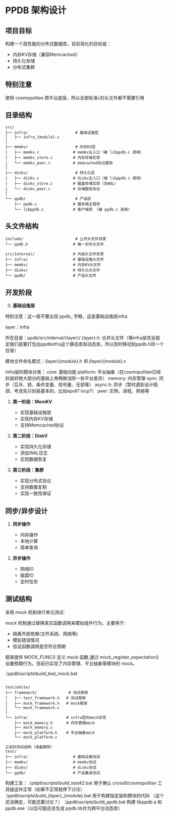 ﻿# PPDB 架构设计

## 项目目标

构建一个高性能的分布式数据库，目前简化的目标是：
- 内存KV存储（兼容Memcached）
- 持久化存储
- 分布式集群

## 特别注意

使用 cosmopolitan 跨平台底层，所以全部标准c的头文件都不需要引用

## 目录结构

```
src/
├── infra/                     # 基础设施层
│   ├── infra_{module}.c          
│
├── memkv/                     # 内存KV层
│   ├── memkv.c               # memkv主入口（被 libppdb.c 调用）
│   ├── memkv_store.c         # 内存存储实现
│   └── memkv_peer.c          # memcached协议服务
│
├── diskv/                     # 持久化层
│   ├── diskv.c               # diskv主入口（被 libppdb.c 调用）
│   ├── diskv_store.c         # 磁盘存储实现（含WAL）
│   └── diskv_peer.c          # 存储服务协议
│
└── ppdb/                      # 产品层
    ├── ppdb.c                # 服务端主程序
    └── libppdb.c             # 客户端库 （被 ppdb.c 调用）
```

## 头文件结构

```
include/                       # 公共头文件目录
└── ppdb.h                    # 唯一对外头文件

src/internal/                 # 内部头文件目录
├── infra/                    # 基础设施头文件
├── memkv/                    # 内存KV头文件
├── diskv/                    # 持久化头文件
└── ppdb/                     # 产品头文件
```

## 开发阶段

0. **基础设施层**

特别注意：这一层不要出现 ppdb_ 字眼，这是基础设施层infra

layer：infra

所在目录：ppdb/src/internal/{layer}/
{layer}.h: 合并头文件（等infra层完全稳定我们是要打包出ppdbinfra这个静态库和动态库，所以到时移动到ppdb.h同一个目录）

模块文件命名模式：{layer}_{module}.h 和 {layer}_{module}.c

infra层的模块分类：
core: 基础功能
platform: 平台抽象（在cosmopolitan已经封装好绝大部分的基础上再稍微消除一些平台差异）
memory: 内存管理
sync: 同步（互斥、锁、条件变量、信号量、无锁等）
async.h: 异步（暂时遇到设计瓶颈，考虑先只封装基本的，比如epoll? iocp?）
peer: 实例、进程、网络等

1. **第一阶段：MemKV**
   - 实现基础设施层
   - 实现内存KV存储
   - 支持Memcached协议

2. **第二阶段：DiskV**
   - 实现持久化存储
   - 添加WAL日志
   - 实现数据恢复

3. **第三阶段：集群**
   - 实现分布式协议
   - 支持数据复制
   - 实现一致性保证

## 同步/异步设计

1. **同步操作**
   - 内存操作
   - 本地计算
   - 简单查询

2. **异步操作**
   - 网络IO
   - 磁盘IO
   - 定时任务

## 测试结构

采用 mock 机制进行单元测试:

mock 机制通过替换真实函数调用来模拟组件行为。主要用于:
- 隔离外部依赖(文件系统、网络等)
- 模拟错误情况
- 验证函数调用是否符合预期

框架提供 MOCK_FUNC() 定义 mock 函数,通过 mock_register_expectation() 设置预期行为。目前已实现了内存管理、平台抽象等模块的 mock。

.\ppdb\scripts\build_test_mock.bat
```

test/white/
├── framework/              # 测试框架
│   ├── test_framework.h   # 测试框架
│   ├── mock_framework.h   # mock框架
│   └── mock_framework.c
│
└── infra/                 # infra层的mock实现
    ├── mock_memory.h      # 内存管理mock
    ├── mock_memory.c
    ├── mock_platform.h    # 平台抽象mock
    └── mock_platform.c

之前的测试结构（准备删除）
test/
├── infra/                    # 基础设施测试
├── memkv/                    # memkv测试
├── diskv/                    # diskv测试
└── ppdb/                     # 产品集成测试
```



构建工具：
.\pdpb\scripts\build_test42.bat 用于确认 cross9/cosmopolitan 工具链运作正常（如果不正常就停下讨论）
.\ppdb\scripts\build_{layer}_{module}.bat 用于构建指定层和模块的代码 （这个还没确定，可能还要讨论？）
.\ppdb\scripts\build_ppdb.bat 构建 libppdb.a 和 ppdb.exe（以后可能还会生成 ppdb.lib作为跨平台动态库）
